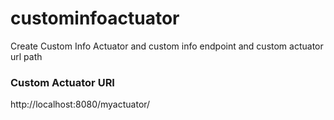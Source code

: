 # custominfoactuator
Create Custom Info Actuator and custom info endpoint and custom actuator url path

<h3>Custom Actuator URI </h3>

http://localhost:8080/myactuator/

